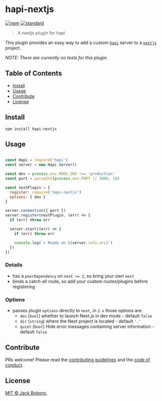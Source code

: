 # hapi-nextjs

[![npm][npm-image]][npm-url]
[![standard][standard-image]][standard-url]

> A nextjs plugin for hapi

This plugin provides an easy way to add a custom [`hapi`] server to a [`nextjs`] project.

_NOTE: There are currently no tests for this plugin._

## Table of Contents

- [Install](#install)
- [Usage](#usage)
- [Contribute](#contribute)
- [License](#license)

## Install

    npm install hapi-nextjs

## Usage

```js

const Hapi = require('hapi')
const server = new Hapi.Server()

const dev = process.env.NODE_ENV !== 'production'
const port = parseInt(process.env.PORT || 3000, 10)

const nextPlugin = {
  register: require('hapi-nextjs')
  options: { dev }
}

server.connection({ port })
server.register(nextPlugin, (err) => {
  if (err) throw err

  server.start((err) => {
    if (err) throw err

    console.log(`> Ready on ${server.info.uri}`)
  })
})

```

### Details

- has a `peerDependency` on `next >= 2`, so bring your own `next`
- binds a catch-all route, so add your custom routes/plugins before registering

### Options

- passes plugin `options` directly to `next`, in `2.x` those options are:
  - `dev` (`bool`) whether to launch Next.js in dev mode - default `false`
  - `dir` (`string`) where the Next project is located - default `'.'`
  - `quiet` (`bool`) Hide error messages containing server information - default `false`

## Contribute

PRs welcome! Please read the [contributing guidelines](contributing.md) and 
the [code of conduct](code-of-conduct.md).

## License

[MIT © Jack Boberg.](LICENSE)  

[npm-image]: https://img.shields.io/npm/v/hapi-nextjs.svg?style=flat-square
[npm-url]: https://www.npmjs.com/package/hapi-nextjs
[standard-image]: https://img.shields.io/badge/code%20style-standard-brightgreen.svg?style=flat-square
[standard-url]: http://npm.im/standard
[`hapi`]: https://hapijs.com
[`nextjs`]: https://github.com/zeit/next.js
